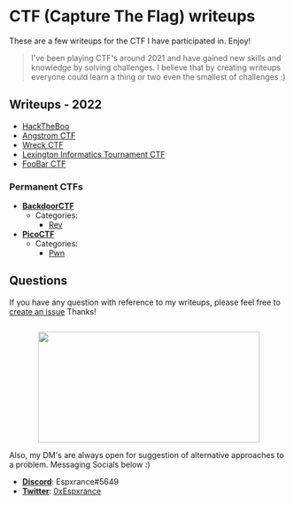 # CTF (Capture The Flag) writeups

These are a few writeups for the CTF I have participated in. Enjoy!
>I've been playing CTF's around 2021 and have gained new skills and knowledge by solving challenges. I believe that by creating writeups everyone could learn a thing or two even the smallest of challenges :)</br>

## Writeups - 2022
- [HackTheBoo](CTF_folder/HackTheBoo/README.md)
- [Angstrom CTF](CTF_folder/angstrom%202022)
- [Wreck CTF](CTF_folder/WRECKCTF%202022/pwn)
- [Lexington Informatics Tournament CTF](CTF_folder/Lexington%20Informatics%20Tournament%20CTF%202022)
- [FooBar CTF](CTF_folder/FooBar%20CTF%202022/)
### Permanent CTFs
- **[BackdoorCTF](https://backdoor.sdslabs.co/)**
  * Categories:
    + [Rev](CTF_folder/BackdoorCTF/Reverse%20engineering)
- **[PicoCTF](https://picoctf.org/)**
  * Categories:
    + [Pwn](CTF_folder/picoctf/pwn)
    
## Questions

If you have any question with reference to my writeups, please feel free to [create an issue](https://github.com/0xEspxrance/CTF-Writeups/issues) Thanks!</br>

<hr style="margin:10px; width:0; height:0;">

<p align="center">
<img src="https://user-images.githubusercontent.com/78451563/194716815-5265b5c5-36de-4eac-843c-00df18b5690f.gif" width="400" height="200"/>
</p>

Also, my DM's are always open for suggestion of alternative approaches to a problem. Messaging Socials below :)

- **[Discord](https://discord.com/)**: Espxrance#5649</br>
- **[Twitter](https://twitter.com/)**: [0xEspxrance](https://twitter.com/0xespxrance)
